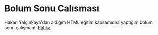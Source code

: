 # Bolum Sonu Calısması
Hakan Yalçınkaya'dan aldığım HTML eğitim kapsamıdna yaptığım bölüm sonu çalışmam.
[Patika](https://www.patika.dev/tr)